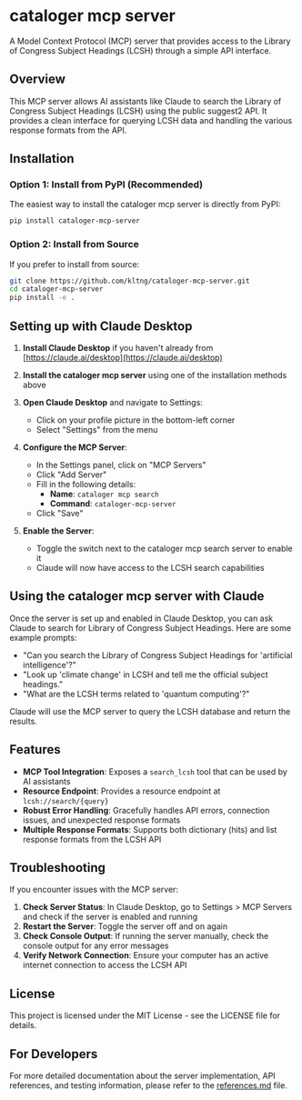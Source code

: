# cataloger mcp server

A Model Context Protocol (MCP) server that provides access to the Library of Congress Subject Headings (LCSH) through a simple API interface.

## Overview

This MCP server allows AI assistants like Claude to search the Library of Congress Subject Headings (LCSH) using the public suggest2 API. It provides a clean interface for querying LCSH data and handling the various response formats from the API.

## Installation

### Option 1: Install from PyPI (Recommended)

The easiest way to install the cataloger mcp server is directly from PyPI:

```bash
pip install cataloger-mcp-server
```

### Option 2: Install from Source

If you prefer to install from source:

```bash
git clone https://github.com/kltng/cataloger-mcp-server.git
cd cataloger-mcp-server
pip install -e .
```

## Setting up with Claude Desktop

1. **Install Claude Desktop** if you haven't already from [https://claude.ai/desktop](https://claude.ai/desktop)

2. **Install the cataloger mcp server** using one of the installation methods above

3. **Open Claude Desktop** and navigate to Settings:
   - Click on your profile picture in the bottom-left corner
   - Select "Settings" from the menu

4. **Configure the MCP Server**:
   - In the Settings panel, click on "MCP Servers"
   - Click "Add Server"
   - Fill in the following details:
     - **Name**: `cataloger mcp search`
     - **Command**: `cataloger-mcp-server`
   - Click "Save"

5. **Enable the Server**:
   - Toggle the switch next to the cataloger mcp search server to enable it
   - Claude will now have access to the LCSH search capabilities

## Using the cataloger mcp server with Claude

Once the server is set up and enabled in Claude Desktop, you can ask Claude to search for Library of Congress Subject Headings. Here are some example prompts:

- "Can you search the Library of Congress Subject Headings for 'artificial intelligence'?"
- "Look up 'climate change' in LCSH and tell me the official subject headings."
- "What are the LCSH terms related to 'quantum computing'?"

Claude will use the MCP server to query the LCSH database and return the results.

## Features

- **MCP Tool Integration**: Exposes a `search_lcsh` tool that can be used by AI assistants
- **Resource Endpoint**: Provides a resource endpoint at `lcsh://search/{query}`
- **Robust Error Handling**: Gracefully handles API errors, connection issues, and unexpected response formats
- **Multiple Response Formats**: Supports both dictionary (hits) and list response formats from the LCSH API

## Troubleshooting

If you encounter issues with the MCP server:

1. **Check Server Status**: In Claude Desktop, go to Settings > MCP Servers and check if the server is enabled and running
2. **Restart the Server**: Toggle the server off and on again
3. **Check Console Output**: If running the server manually, check the console output for any error messages
4. **Verify Network Connection**: Ensure your computer has an active internet connection to access the LCSH API

## License

This project is licensed under the MIT License - see the LICENSE file for details.

## For Developers

For more detailed documentation about the server implementation, API references, and testing information, please refer to the [references.md](references.md) file.
